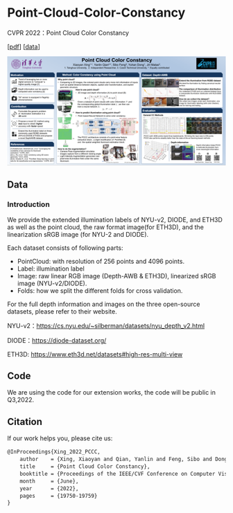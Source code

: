 # Point-Cloud-Color-Constancy

CVPR 2022：Point Cloud Color Constancy

\[[pdf](https://openaccess.thecvf.com/content/CVPR2022/html/Xing_Point_Cloud_Color_Constancy_CVPR_2022_paper.html)\]   \[[data](https://drive.google.com/drive/folders/1qBw_bvaxIvduIm2vzrYhEPX9khTm1Bo9?usp=sharing)\] 

![poster](poster.png)
## Data

### Introduction 

We provide the extended illumination labels of NYU-v2, DIODE, and ETH3D as well as the point cloud, the raw format image(for ETH3D), and the linearization sRGB image (for NYU-2 and DIODE). 

Each dataset consists of following parts:

- PointCloud: with resolution of 256 points and 4096 points.
- Label: illumination label 
- Image: raw linear RGB image (Depth-AWB & ETH3D), linearized sRGB image (NYU-v2/DIODE).
- Folds: how we split the different folds for cross validation.

For the full depth information and images on the three open-source datasets, please refer to their website.

NYU-v2：https://cs.nyu.edu/~silberman/datasets/nyu_depth_v2.html

DIODE：https://diode-dataset.org/

ETH3D: https://www.eth3d.net/datasets#high-res-multi-view




## Code

We are using the code for our extension works, the code will be public in Q3,2022.



## Citation

If our work helps you, please cite us:

```latex
@InProceedings{Xing_2022_PCCC,
    author    = {Xing, Xiaoyan and Qian, Yanlin and Feng, Sibo and Dong, Yuhan and Matas, Ji\v{r}{\'\i}},
    title     = {Point Cloud Color Constancy},
    booktitle = {Proceedings of the IEEE/CVF Conference on Computer Vision and Pattern Recognition (CVPR)},
    month     = {June},
    year      = {2022},
    pages     = {19750-19759}
}
```
